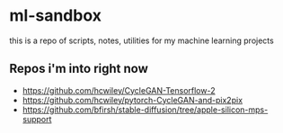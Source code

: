 # ml-sandbox

this is a repo of scripts, notes, utilities for my machine learning projects

## Repos i'm into right now
- https://github.com/hcwiley/CycleGAN-Tensorflow-2
- https://github.com/hcwiley/pytorch-CycleGAN-and-pix2pix
- https://github.com/bfirsh/stable-diffusion/tree/apple-silicon-mps-support